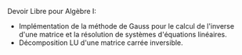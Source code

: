 Devoir Libre pour Algèbre I:
- Implémentation de la méthode de Gauss pour le calcul de l'inverse d'une matrice et la résolution de systèmes d'équations linéaires.
- Décomposition LU d'une matrice carrée inversible.
